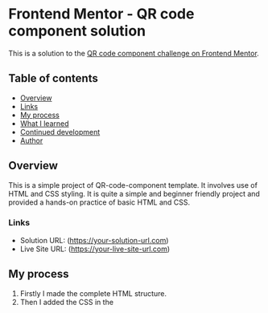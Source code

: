 # Frontend Mentor - QR code component solution

This is a solution to the [QR code component challenge on Frontend Mentor](https://www.frontendmentor.io/challenges/qr-code-component-iux_sIO_H). 

## Table of contents

- [Overview](#overview)
- [Links](#links)
- [My process](#my-process)
- [What I learned](#what-i-learned)
- [Continued development](#continued-development)
- [Author](#author)


## Overview
 This is a simple project of QR-code-component template. It involves use of HTML and CSS styling. It is quite a simple and beginner friendly project and provided a hands-on practice of basic HTML and CSS.

### Links

- Solution URL: (https://your-solution-url.com)
- Live Site URL: (https://your-live-site-url.com)

## My process
  1. Firstly I made the complete HTML structure.
  2. Then I added the CSS in the <style> tag.
  3. At last I set the font-size,colors,etc. as provided for the project.

### Built with
- Semantic HTML5 markup
- CSS custom properties
- Flexbox


### What I learned
 Although, it was a simple project, but as a beginner it provided valuable learnings:
 -Create complete rough plan of what you are going to make.
 -Learnt the use of various units like vh,vw,px,rem,em,etc.
 
 --Also while creating this readme file I came to know about Markdown and I will learn it.

### Continued development
My focus will be on Frontend Developement and practising HTML,CSS and Javascript for frontend.

## Author
Linkedin: URL[www.linkedin.com/in/9abhinav]
